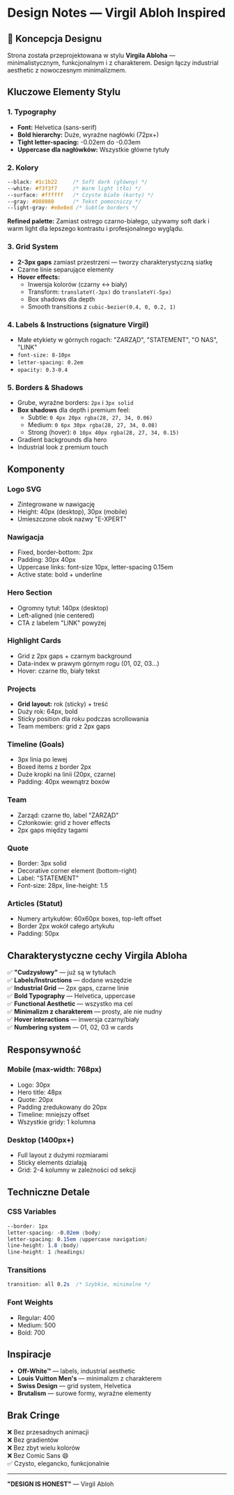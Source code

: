 # Design Notes — Virgil Abloh Inspired

## 🎨 Koncepcja Designu

Strona została przeprojektowana w stylu **Virgila Abloha** — minimalistycznym, funkcjonalnym i z charakterem. Design łączy industrial aesthetic z nowoczesnym minimalizmem.

## Kluczowe Elementy Stylu

### 1. **Typography**
- **Font:** Helvetica (sans-serif)
- **Bold hierarchy:** Duże, wyraźne nagłówki (72px+)
- **Tight letter-spacing:** -0.02em do -0.03em
- **Uppercase dla nagłówków:** Wszystkie główne tytuły

### 2. **Kolory**
```css
--black: #1c1b22     /* Soft dark (główny) */
--white: #f3f3f7     /* Warm light (tło) */
--surface: #ffffff   /* Czyste białe (karty) */
--gray: #808080      /* Tekst pomocniczy */
--light-gray: #e8e8ed /* Subtle borders */
```

**Refined palette:** Zamiast ostrego czarno-białego, używamy soft dark i warm light dla lepszego kontrastu i profesjonalnego wyglądu.

### 3. **Grid System**
- **2-3px gaps** zamiast przestrzeni — tworzy charakterystyczną siatkę
- Czarne linie separujące elementy
- **Hover effects:**
  - Inwersja kolorów (czarny ↔ biały)
  - Transform: `translateY(-3px)` do `translateY(-5px)`
  - Box shadows dla depth
  - Smooth transitions z `cubic-bezier(0.4, 0, 0.2, 1)`

### 4. **Labels & Instructions** (signature Virgil)
- Małe etykiety w górnych rogach: "ZARZĄD", "STATEMENT", "O NAS", "LINK"
- `font-size: 8-10px`
- `letter-spacing: 0.2em`
- `opacity: 0.3-0.4`

### 5. **Borders & Shadows**
- Grube, wyraźne borders: `2px` i `3px solid`
- **Box shadows** dla depth i premium feel:
  - Subtle: `0 4px 20px rgba(28, 27, 34, 0.06)`
  - Medium: `0 6px 30px rgba(28, 27, 34, 0.08)`
  - Strong (hover): `0 10px 40px rgba(28, 27, 34, 0.15)`
- Gradient backgrounds dla hero
- Industrial look z premium touch

## Komponenty

### Logo SVG
- Zintegrowane w nawigację
- Height: 40px (desktop), 30px (mobile)
- Umieszczone obok nazwy "E-XPERT"

### Nawigacja
- Fixed, border-bottom: 2px
- Padding: 30px 40px
- Uppercase links: font-size 10px, letter-spacing 0.15em
- Active state: bold + underline

### Hero Section
- Ogromny tytuł: 140px (desktop)
- Left-aligned (nie centered)
- CTA z labelem "LINK" powyżej

### Highlight Cards
- Grid z 2px gaps + czarnym background
- Data-index w prawym górnym rogu (01, 02, 03...)
- Hover: czarne tło, biały tekst

### Projects
- **Grid layout:** rok (sticky) + treść
- Duży rok: 64px, bold
- Sticky position dla roku podczas scrollowania
- Team members: grid z 2px gaps

### Timeline (Goals)
- 3px linia po lewej
- Boxed items z border 2px
- Duże kropki na linii (20px, czarne)
- Padding: 40px wewnątrz boxów

### Team
- Zarząd: czarne tło, label "ZARZĄD"
- Członkowie: grid z hover effects
- 2px gaps między tagami

### Quote
- Border: 3px solid
- Decorative corner element (bottom-right)
- Label: "STATEMENT"
- Font-size: 28px, line-height: 1.5

### Articles (Statut)
- Numery artykułów: 60x60px boxes, top-left offset
- Border 2px wokół całego artykułu
- Padding: 50px

## Charakterystyczne cechy Virgila Abloha

✅ **"Cudzysłowy"** — już są w tytułach  
✅ **Labels/Instructions** — dodane wszędzie  
✅ **Industrial Grid** — 2px gaps, czarne linie  
✅ **Bold Typography** — Helvetica, uppercase  
✅ **Functional Aesthetic** — wszystko ma cel  
✅ **Minimalizm z charakterem** — prosty, ale nie nudny  
✅ **Hover interactions** — inwersja czarny/biały  
✅ **Numbering system** — 01, 02, 03 w cards  

## Responsywność

### Mobile (max-width: 768px)
- Logo: 30px
- Hero title: 48px
- Quote: 20px
- Padding zredukowany do 20px
- Timeline: mniejszy offset
- Wszystkie gridy: 1 kolumna

### Desktop (1400px+)
- Full layout z dużymi rozmiarami
- Sticky elements działają
- Grid: 2-4 kolumny w zależności od sekcji

## Techniczne Detale

### CSS Variables
```css
--border: 1px
letter-spacing: -0.02em (body)
letter-spacing: 0.15em (uppercase navigation)
line-height: 1.8 (body)
line-height: 1 (headings)
```

### Transitions
```css
transition: all 0.2s  /* Szybkie, minimalne */
```

### Font Weights
- Regular: 400
- Medium: 500
- Bold: 700

## Inspiracje

- **Off-White™** — labels, industrial aesthetic
- **Louis Vuitton Men's** — minimalizm z charakterem
- **Swiss Design** — grid system, Helvetica
- **Brutalism** — surowe formy, wyraźne elementy

## Brak Cringe

❌ Bez przesadnych animacji  
❌ Bez gradientów  
❌ Bez zbyt wielu kolorów  
❌ Bez Comic Sans 😄  
✅ Czysto, elegancko, funkcjonalnie  

---

**"DESIGN IS HONEST"** — Virgil Abloh

